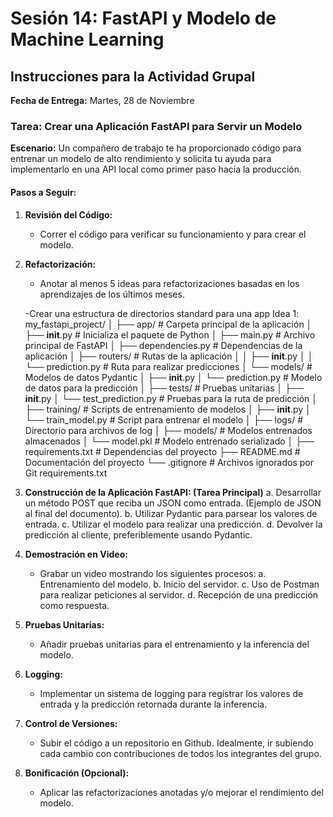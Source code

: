 # Sesión 14: FastAPI y Modelo de Machine Learning

## Instrucciones para la Actividad Grupal

**Fecha de Entrega:** Martes, 28 de Noviembre

### Tarea: Crear una Aplicación FastAPI para Servir un Modelo

**Escenario:**
Un compañero de trabajo te ha proporcionado código para entrenar un modelo de alto rendimiento y solicita tu ayuda para implementarlo en una API local como primer paso hacia la producción.

#### Pasos a Seguir:

1. **Revisión del Código:**

   - Correr el código para verificar su funcionamiento y para crear el modelo.

2. **Refactorización:**

   - Anotar al menos 5 ideas para refactorizaciones basadas en los aprendizajes de los últimos meses.

   -Crear una estructura de directorios standard para una app
   Idea 1:
   my_fastapi_project/
   │
   ├── app/ # Carpeta principal de la aplicación
   │ ├── **init**.py # Inicializa el paquete de Python
   │ ├── main.py # Archivo principal de FastAPI
   │ ├── dependencies.py # Dependencias de la aplicación
   │ ├── routers/ # Rutas de la aplicación
   │ │ ├── **init**.py
   │ │ └── prediction.py # Ruta para realizar predicciones
   │ └── models/ # Modelos de datos Pydantic
   │ ├── **init**.py
   │ └── prediction.py # Modelo de datos para la predicción
   │
   ├── tests/ # Pruebas unitarias
   │ ├── **init**.py
   │ └── test_prediction.py # Pruebas para la ruta de predicción
   │
   ├── training/ # Scripts de entrenamiento de modelos
   │ ├── **init**.py
   │ └── train_model.py # Script para entrenar el modelo
   │
   ├── logs/ # Directorio para archivos de log
   │
   ├── models/ # Modelos entrenados almacenados
   │ └── model.pkl # Modelo entrenado serializado
   │
   ├── requirements.txt # Dependencias del proyecto
   ├── README.md # Documentación del proyecto
   └── .gitignore # Archivos ignorados por Git
   requirements.txt

3. **Construcción de la Aplicación FastAPI: (Tarea Principal)**
   a. Desarrollar un método POST que reciba un JSON como entrada. (Ejemplo de JSON al final del documento).
   b. Utilizar Pydantic para parsear los valores de entrada.
   c. Utilizar el modelo para realizar una predicción.
   d. Devolver la predicción al cliente, preferiblemente usando Pydantic.

4. **Demostración en Video:**

   - Grabar un video mostrando los siguientes procesos:
     a. Entrenamiento del modelo.
     b. Inicio del servidor.
     c. Uso de Postman para realizar peticiones al servidor.
     d. Recepción de una predicción como respuesta.

5. **Pruebas Unitarias:**

   - Añadir pruebas unitarias para el entrenamiento y la inferencia del modelo.

6. **Logging:**

   - Implementar un sistema de logging para registrar los valores de entrada y la predicción retornada durante la inferencia.

7. **Control de Versiones:**

   - Subir el código a un repositorio en Github. Idealmente, ir subiendo cada cambio con contribuciones de todos los integrantes del grupo.

8. **Bonificación (Opcional):**
   - Aplicar las refactorizaciones anotadas y/o mejorar el rendimiento del modelo.
